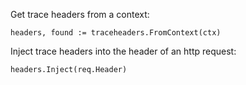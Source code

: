 Get trace headers from a context:

```
headers, found := traceheaders.FromContext(ctx)
```

Inject trace headers into the header of an http request:

```
headers.Inject(req.Header)
```

